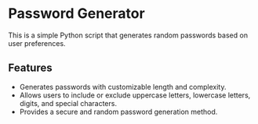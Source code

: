 # Password Generator

This is a simple Python script that generates random passwords based on user preferences.

## Features

- Generates passwords with customizable length and complexity.
- Allows users to include or exclude uppercase letters, lowercase letters, digits, and special characters.
- Provides a secure and random password generation method.
